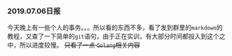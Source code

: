 ### 2019.07.06日报
今天晚上有一些个人的事务。。。所以看的东西不多，看了发到群里的`markdown`的教程，又查了一下简单的`git`语句，由于正在实训，有大部分时间都投入到这个之中，所以进度较慢。
~~只看了一点 `Golang`相关内容~~